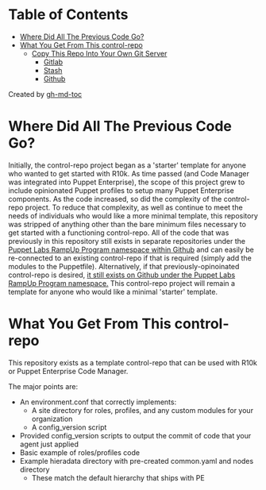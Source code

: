 Table of Contents
=================

  * [Where Did All The Previous Code Go?](#where-did-all-the-previous-code-go)
  * [What You Get From This control\-repo](#what-you-get-from-this-control-repo)
    * [Copy This Repo Into Your Own Git Server](#copy-this-repo-into-your-own-git-server)
      * [Gitlab](#gitlab)
      * [Stash](#stash)
      * [Github](#github)

Created by [gh-md-toc](https://github.com/ekalinin/github-markdown-toc.go)

# Where Did All The Previous Code Go?

Initially, the control-repo project began as a 'starter' template for anyone
who wanted to get started with R10k. As time passed (and Code Manager was
integrated into Puppet Enterprise), the scope of this project grew to include
opinionated Puppet profiles to setup many Puppet Enterprise components.  As the
code increased, so did the complexity of the control-repo project. To reduce
that complexity, as well as continue to meet the needs of individuals who would
like a more minimal template, this repository was stripped of anything other
than the bare minimum files necessary to get started with a functioning
control-repo.  All of the code that was previously in this repository still
exists in separate repositories under the [Puppet Labs RampUp Program namespace within Github](https://github.com/PuppetLabs-RampUpProgram)
and can easily be re-connected to an existing control-repo if that is required
(simply add the modules to the Puppetfile). Alternatively, if that
previously-opinoinated control-repo is desired, [it still exists on Github under the Puppet Labs RampUp Program namespace.](https://github.com/PuppetLabs-RampUpProgram/control-repo)
This control-repo project will remain a template for anyone who would like a minimal
'starter' template.

# What You Get From This control-repo

This repository exists as a template control-repo that can be used with R10k or Puppet Enterprise Code Manager.

The major points are:
 - An environment.conf that correctly implements:
   - A site directory for roles, profiles, and any custom modules for your organization
   - A config_version script
 - Provided config_version scripts to output the commit of code that your agent just applied
 - Basic example of roles/profiles code
 - Example hieradata directory with pre-created common.yaml and nodes directory
   - These match the default hierarchy that ships with PE
